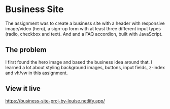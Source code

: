 # Business Site

The assignment was to create a business site with a header with responsive image/video (hero), a sign-up form with at least three different input types (radio, checkbox and text). And and a FAQ accordion, built with JavaScript.

## The problem

I first found the hero image and based the business idea around that. I learned a lot about styling background images, buttons, input fields, z-index and vh/vw in this assignment.

## View it live

https://business-site-proj-by-louise.netlify.app/
